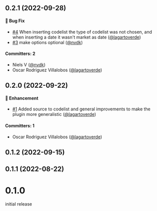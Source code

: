 

## 0.2.1 (2022-09-28)

#### :bug: Bug Fix
* [#4](https://github.com/lblod/ember-rdfa-editor-insert-variable-plugin/pull/4) When inserting codelist the type of codelist was not chosen, and when inserting a date it wasn't market as date ([@lagartoverde](https://github.com/lagartoverde))
* [#3](https://github.com/lblod/ember-rdfa-editor-insert-variable-plugin/pull/3) make options optional ([@nvdk](https://github.com/nvdk))

#### Committers: 2
- Niels V ([@nvdk](https://github.com/nvdk))
- Oscar Rodriguez Villalobos ([@lagartoverde](https://github.com/lagartoverde))

## 0.2.0 (2022-09-22)

#### :rocket: Enhancement
* [#1](https://github.com/lblod/ember-rdfa-editor-insert-variable-plugin/pull/1) Added source to codelist and general improvements to make the plugin more generalistic ([@lagartoverde](https://github.com/lagartoverde))

#### Committers: 1
- Oscar Rodriguez Villalobos ([@lagartoverde](https://github.com/lagartoverde))


## 0.1.2 (2022-09-15)

## 0.1.1 (2022-08-22)

# 0.1.0
initial release

